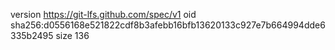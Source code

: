 version https://git-lfs.github.com/spec/v1
oid sha256:d0556168e521822cdf8b3afebb16bfb13620133c927e7b664994dde6335b2495
size 136
